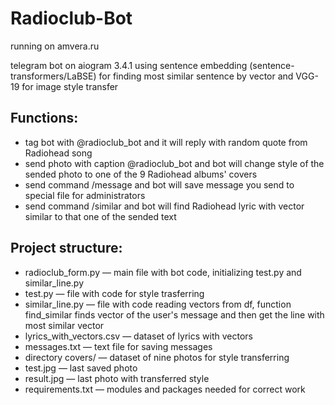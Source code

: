 # Radioclub-Bot
running on amvera.ru

telegram bot on aiogram 3.4.1 using sentence embedding (sentence-transformers/LaBSE) for finding most similar sentence by vector and VGG-19 for image style transfer

## Functions:

* tag bot with @radioclub_bot and it will reply with random quote from Radiohead song
* send photo with caption @radioclub_bot and bot will change style of the sended photo to one of the 9 Radiohead albums' covers
* send command /message and bot will save message you send to special file for administrators
* send command /similar and bot will find Radiohead lyric with vector similar to that one of the sended text

## Project structure:

* radioclub_form.py — main file with bot code, initializing test.py and similar_line.py
* test.py — file with code for style trasferring
* similar_line.py — file with code reading vectors from df, function find_similar  finds vector of the user's message and then get the line with most similar vector
* lyrics_with_vectors.csv — dataset of lyrics with vectors
* messages.txt — text file for saving messages
* directory covers/ — dataset of nine photos for style transferring
* test.jpg — last saved photo
* result.jpg — last photo with transferred style
* requirements.txt — modules and packages needed for correct work
